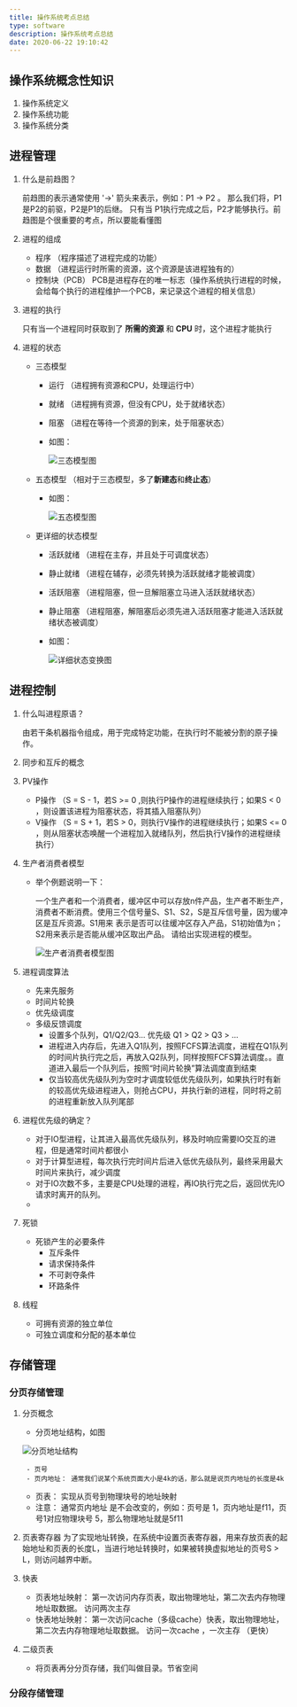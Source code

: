 ```yaml
---
title: 操作系统考点总结
type: software
description: 操作系统考点总结
date: 2020-06-22 19:10:42
---
```


## 操作系统概念性知识

1. 操作系统定义
2. 操作系统功能
3. 操作系统分类

## 进程管理

1. 什么是前趋图？
  
    前趋图的表示通常使用 '→' 箭头来表示，例如：P1 → P2 。 那么我们将，P1是P2的前驱，P2是P1的后继。 只有当
    P1执行完成之后，P2才能够执行。前趋图是个很重要的考点，所以要能看懂图

2. 进程的组成
   * 程序 （程序描述了进程完成的功能）
   * 数据 （进程运行时所需的资源，这个资源是该进程独有的）
   * 控制块（PCB） PCB是进程存在的唯一标志（操作系统执行进程的时候，会给每个执行的进程维护一个PCB，来记录这个进程的相关信息）
3. 进程的执行
   
   只有当一个进程同时获取到了 **所需的资源** 和 **CPU** 时，这个进程才能执行

4. 进程的状态
   * 三态模型
        - 运行 （进程拥有资源和CPU，处理运行中）
        - 就绪 （进程拥有资源，但没有CPU，处于就绪状态）
        - 阻塞 （进程在等待一个资源的到来，处于阻塞状态）

        - 如图：

            ![三态模型图](/images/santai.png)

   * 五态模型 （相对于三态模型，多了**新建态**和**终止态**）
        - 如图：

            ![五态模型图](/images/wutai.png)
   * 更详细的状态模型
        - 活跃就绪 （进程在主存，并且处于可调度状态）
        - 静止就绪 （进程在辅存，必须先转换为活跃就绪才能被调度）
        - 活跃阻塞 （进程阻塞，但一旦解阻塞立马进入活跃就绪状态）
        - 静止阻塞 （进程阻塞，解阻塞后必须先进入活跃阻塞才能进入活跃就绪状态被调度）
        - 如图：

            ![详细状态变换图](/images/xiangxi.png)

## 进程控制

1. 什么叫进程原语？
   
   由若干条机器指令组成，用于完成特定功能，在执行时不能被分割的原子操作。

2. 同步和互斥的概念
3. PV操作
   * P操作 （S = S - 1，若S >= 0 ,则执行P操作的进程继续执行；如果S < 0 ，则设置该进程为阻塞状态，将其插入阻塞队列）
   * V操作 （S = S + 1，若S > 0，则执行V操作的进程继续执行；如果S <= 0 ，则从阻塞状态唤醒一个进程加入就绪队列，然后执行V操作的进程继续执行）
4. 生产者消费者模型
   * 举个例题说明一下：

        一个生产者和一个消费者，缓冲区中可以存放n件产品，生产者不断生产，消费者不断消费。使用三个信号量S、S1、S2，S是互斥信号量，因为缓冲区是互斥资源。S1用来
        表示是否可以往缓冲区存入产品，S1初始值为n；S2用来表示是否能从缓冲区取出产品。 请给出实现进程的模型。

        ![生产者消费者模型图](/images/pv.png)

5. 进程调度算法
   * 先来先服务
   * 时间片轮换
   * 优先级调度
   * 多级反馈调度
        - 设置多个队列，Q1/Q2/Q3... 优先级 Q1 > Q2 > Q3 > ... 
        - 进程进入内存后，先进入Q1队列，按照FCFS算法调度，进程在Q1队列的时间片执行完之后，再放入Q2队列，同样按照FCFS算法调度。。直道进入最后一个队列后，按照“时间片轮换”算法调度直到结束
        - 仅当较高优先级队列为空时才调度较低优先级队列，如果执行时有新的较高优先级进程进入，则抢占CPU，并执行新的进程，同时将之前的进程重新放入队列尾部
6. 进程优先级的确定？
   * 对于IO型进程，让其进入最高优先级队列，移及时响应需要IO交互的进程，但是通常时间片都很小
   * 对于计算型进程，每次执行完时间片后进入低优先级队列，最终采用最大时间片来执行，减少调度
   * 对于IO次数不多，主要是CPU处理的进程，再IO执行完之后，返回优先IO请求时离开的队列。
   * 
7. 死锁
   * 死锁产生的必要条件
        - 互斥条件
        - 请求保持条件
        - 不可剥夺条件
        - 环路条件
8. 线程
   * 可拥有资源的独立单位
   * 可独立调度和分配的基本单位

## 存储管理

### 分页存储管理

1. 分页概念
   * 分页地址结构，如图

    ![分页地址结构](/images/fenyejiegou.png)

        - 页号
        - 页内地址： 通常我们说某个系统页面大小是4k的话，那么就是说页内地址的长度是4k
   * 页表： 实现从页号到物理块号的地址映射
   * 注意： 通常页内地址 是不会改变的，例如：页号是 1，页内地址是f11，页号1对应物理块号 5，那么物理地址就是5f11
2. 页表寄存器
   为了实现地址转换，在系统中设置页表寄存器，用来存放页表的起始地址和页表的长度L，当进行地址转换时，如果被转换虚拟地址的页号S > L，则访问越界中断。
3. 快表
   * 页表地址映射：  第一次访问内存页表，取出物理地址，第二次去内存物理地址取数据。 访问两次主存
   * 快表地址映射：  第一次访问cache（多级cache）快表，取出物理地址，第二次去内存物理地址取数据。 访问一次cache ，一次主存 （更快）
4. 二级页表
   * 将页表再分分页存储，我们叫做目录。节省空间

### 分段存储管理